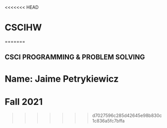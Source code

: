 <<<<<<< HEAD
# CSCIHW

=======
## CSCI PROGRAMMING & PROBLEM SOLVING
# Name: Jaime Petrykiewicz
# Fall 2021
>>>>>>> d7027596c285d42645e98b830c1c836a5fc7bffa
